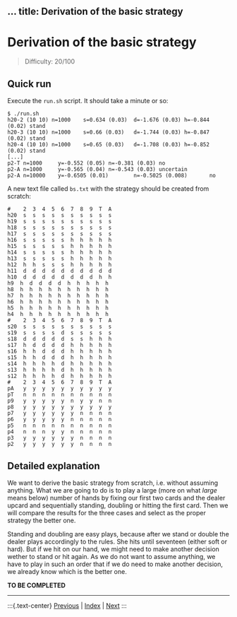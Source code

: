 
...
title: Derivation of the basic strategy
---

# Derivation of the basic strategy

> Difficulty: 20/100

## Quick run

Execute the `run.sh` script. It should take a minute or so:

```
$ ./run.sh
h20-2 (10 10) n=1000    s=0.634 (0.03)  d=-1.676 (0.03) h=-0.844 (0.02) stand
h20-3 (10 10) n=1000    s=0.66 (0.03)   d=-1.744 (0.03) h=-0.847 (0.02) stand
h20-4 (10 10) n=1000    s=0.65 (0.03)   d=-1.708 (0.03) h=-0.852 (0.02) stand
[...]
p2-T n=1000     y=-0.552 (0.05) n=-0.381 (0.03) no
p2-A n=1000     y=-0.565 (0.04) n=-0.543 (0.03) uncertain
p2-A n=10000    y=-0.6505 (0.01)        n=-0.5025 (0.008)       no
```

A new text file called `bs.txt` with the strategy should be created from scratch:

```
#    2  3  4  5  6  7  8  9  T  A
h20  s  s  s  s  s  s  s  s  s  s  
h19  s  s  s  s  s  s  s  s  s  s  
h18  s  s  s  s  s  s  s  s  s  s  
h17  s  s  s  s  s  s  s  s  s  s  
h16  s  s  s  s  s  h  h  h  h  h  
h15  s  s  s  s  s  h  h  h  h  h  
h14  s  s  s  s  s  h  h  h  h  h  
h13  s  s  s  s  s  h  h  h  h  h  
h12  h  h  s  s  s  h  h  h  h  h  
h11  d  d  d  d  d  d  d  d  d  d  
h10  d  d  d  d  d  d  d  d  h  h  
h9  h  d  d  d  d  h  h  h  h  h  
h8  h  h  h  h  h  h  h  h  h  h  
h7  h  h  h  h  h  h  h  h  h  h  
h6  h  h  h  h  h  h  h  h  h  h  
h5  h  h  h  h  h  h  h  h  h  h  
h4  h  h  h  h  h  h  h  h  h  h  
#    2  3  4  5  6  7  8  9  T  A
s20  s  s  s  s  s  s  s  s  s  s  
s19  s  s  s  s  d  s  s  s  s  s  
s18  d  d  d  d  d  s  s  h  h  h  
s17  h  d  d  d  d  h  h  h  h  h  
s16  h  h  d  d  d  h  h  h  h  h  
s15  h  h  d  d  d  h  h  h  h  h  
s14  h  h  h  h  d  h  h  h  h  h  
s13  h  h  h  h  d  h  h  h  h  h  
s12  h  h  h  h  d  h  h  h  h  h  
#    2  3  4  5  6  7  8  9  T  A
pA   y  y  y  y  y  y  y  y  y  y  
pT   n  n  n  n  n  n  n  n  n  n  
p9   y  y  y  y  y  n  y  y  n  n  
p8   y  y  y  y  y  y  y  y  y  y  
p7   y  y  y  y  y  y  n  n  n  n  
p6   y  y  y  y  y  n  n  n  n  n  
p5   n  n  n  n  n  n  n  n  n  n  
p4   n  n  n  y  y  n  n  n  n  n  
p3   y  y  y  y  y  y  n  n  n  n  
p2   y  y  y  y  y  y  n  n  n  n  
```


## Detailed explanation

We want to derive the basic strategy from scratch, i.e. without assuming anything. What we are going to do is to play a large (more on what _large_ means below) number of hands by fixing our first two cards and the dealer upcard and sequentially standing, doubling or hitting the first card. Then we will compare the results for the three cases and select as the proper strategy the better one.

Standing and doubling are easy plays, because after we stand or double the dealer plays accordingly to the rules. She hits until seventeen (either soft or hard). But if we hit on our hand, we might need to make another decision wether to stand or hit again. As we do not want to assume anything, we have to play in such an order that if we do need to make another decision, we already know which is the better one. 

**TO BE COMPLETED**

-------
:::{.text-center}
[Previous](../08-mimic-the-dealer) | [Index](../) | [Next](../)
:::
